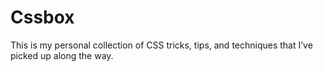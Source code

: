 # Cssbox
This is my personal collection of CSS tricks, tips, and techniques that I’ve picked up along the way. 

